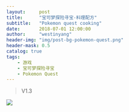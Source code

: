 ```yaml
---
layout:     post
title:      "宝可梦探险寻宝-料理配方"
subtitle:   "Pokemon quest cooking"
date:       2018-07-01 12:00:00
author:     "westinyang"
header-img: "img/post-bg-pokemon-quest.png"
header-mask: 0.5
catalog: true
tags:
    - 游戏
    - 宝可梦探险寻宝
    - Pokemon Quest
---
```


> V1.3

![](https://westinyang.github.io/img/in-post/pokemon-quest-cooking-v1.3.jpg)
